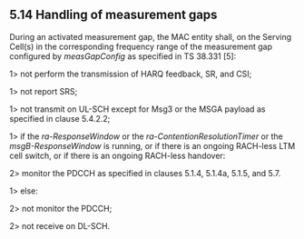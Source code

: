 ## 5.14 Handling of measurement gaps

During an activated measurement gap, the MAC entity shall, on the
Serving Cell(s) in the corresponding frequency range of the measurement
gap configured by *measGapConfig* as specified in TS 38.331 \[5\]:

1\> not perform the transmission of HARQ feedback, SR, and CSI;

1\> not report SRS;

1\> not transmit on UL-SCH except for Msg3 or the MSGA payload as
specified in clause 5.4.2.2;

1\> if the *ra-ResponseWindow* or the *ra-ContentionResolutionTimer* or
the *msgB-ResponseWindow* is running, or if there is an ongoing
RACH-less LTM cell switch, or if there is an ongoing RACH-less handover:

2\> monitor the PDCCH as specified in clauses 5.1.4, 5.1.4a, 5.1.5, and
5.7.

1\> else:

2\> not monitor the PDCCH;

2\> not receive on DL-SCH.
